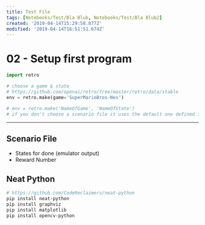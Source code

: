 ```yaml
---
title: Test File
tags: [Notebooks/Test/Bla Blub, Notebooks/Test/Bla Blub2]
created: '2019-04-14T15:29:58.877Z'
modified: '2019-04-14T16:51:51.674Z'
---
```


# 02 - Setup first program

```python
import retro

# choose a game & state
# https://github.com/openai/retro/tree/master/retro/data/stable
env = retro.make(game='SuperMarioBros-Nes')

# env = retro.make('NameOfGame', 'NameOfState')
# if you don't choose a scenario file it uses the default one defined in the game folder
```

---

## Scenario File

- States for done (emulator output)
- Reward Number

## Neat Python

```bash
# https://github.com/CodeReclaimers/neat-python
pip install neat-python
pip install graphviz
pip install matplotlib
pip install opencv-python
```